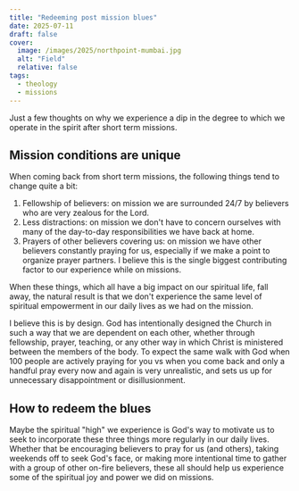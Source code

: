 ```yaml
---
title: "Redeeming post mission blues"
date: 2025-07-11
draft: false
cover:
  image: /images/2025/northpoint-mumbai.jpg
  alt: "Field"
  relative: false
tags:
  - theology
  - missions
---
```


Just a few thoughts on why we experience a dip in the degree to which we operate in the spirit after short term missions.

## Mission conditions are unique

When coming back from short term missions, the following things tend to change quite a bit: 

1. Fellowship of believers: on mission we are surrounded 24/7 by believers who are very zealous for the Lord.
2. Less distractions: on mission we don't have to concern ourselves with many of the day-to-day responsibilities we have back at home.
3. Prayers of other believers covering us: on mission we have other believers constantly praying for us, especially if we make a point to organize prayer partners.
   I believe this is the single biggest contributing factor to our experience while on missions.

When these things, which all have a big impact on our spiritual life, fall away, the natural result is that we don't experience the same level of spiritual empowerment in our daily lives as we had on the mission.

I believe this is by design.
God has intentionally designed the Church in such a way that we are dependent on each other, whether through fellowship, prayer, teaching, or any other way in which Christ is ministered between the members of the body.
To expect the same walk with God when 100 people are actively praying for you vs when you come back and only a handful pray every now and again is very unrealistic, and sets us up for unnecessary disappointment or disillusionment.

## How to redeem the blues

Maybe the spiritual "high" we experience is God's way to motivate us to seek to incorporate these three things more regularly in our daily lives.
Whether that be encouraging believers to pray for us (and others), taking weekends off to seek God's face, or making more intentional time to gather with a group of other on-fire believers, these all should help us experience some of the spiritual joy and power we did on missions.
